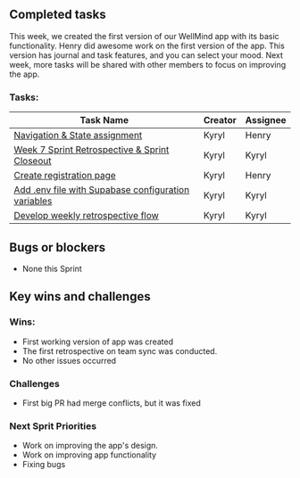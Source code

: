 ## Completed tasks
This week, we created the first version of our WellMind app with its basic functionality. Henry did awesome work on the first version of the app. This version has journal and task features, and you can select your mood. Next week, more tasks will be shared with other members to focus on improving the app.
### Tasks:
| Task Name                                                                                                         | Creator | Assignee |
| ----------------------------------------------------------------------------------------------------------------- | ------- | -------- |
| [Navigation & State assignment](https://github.com/karilaa-dev/dev272-finalProject/issues/18)                     | Kyryl   | Henry    |
| [Week 7 Sprint Retrospective & Sprint Closeout](https://github.com/karilaa-dev/dev272-finalProject/issues/20)     | Kyryl   | Kyryl    |
| [Create registration page](https://github.com/karilaa-dev/dev272-finalProject/issues/19)                          | Kyryl   | Henry    |
| [Add .env file with Supabase configuration variables](https://github.com/karilaa-dev/dev272-finalProject/pull/24) | Kyryl   | Kyryl    |
| [Develop weekly retrospective flow](https://github.com/karilaa-dev/dev272-finalProject/issues/17)                 | Kyryl   | Kyryl    |
## Bugs or blockers

- None this Sprint
## Key wins and challenges
### Wins:
- First working version of app was created
- The first retrospective on team sync was conducted.
- No other issues occurred
### Challenges
- First big PR had merge conflicts, but it was fixed
### Next Sprit Priorities
- Work on improving the app's design.
- Work on improving app functionality
- Fixing bugs
